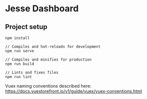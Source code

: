 # Jesse Dashboard

## Project setup

```
npm install

// Compiles and hot-reloads for development
npm run serve

// Compiles and minifies for production
npm run build

// Lints and fixes files
npm run lint
```

Vuex naming conventions described here:
https://docs.vuestorefront.io/v1/guide/vuex/vuex-conventions.html
